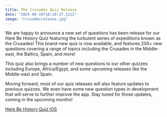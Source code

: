 ```yaml
---
title: The Crusades Quiz Release
date: "2025-08-19T18:20:37.121Z"
image: "crusadesrelease.jpg"
---
```


We are happy to announce a new set of questions has been release for our Here Be History Quiz featuring the turbulent series of expeditions known as the Crusades! This brand-new quiz is now available, and features 200+ new questions covering a range of topics including the Crusades in the Middle-east, the Baltics, Spain, and more!

This quiz also brings a number of new questions to our other quizzes including Europe, Africa/Egypt, and some upcoming releases like the Middle-east and Spain.

Moving forward, most of our quiz releases will also feature updates to previous quizzes. We even have some new question types in development that will serve to further improve the app. Stay tuned for those updates, coming in the upcoming months!

<a href="https://apps.apple.com/us/app/here-be-history-quiz/id6739508893" target="_blank">Here Be History Quiz IOS</a>

